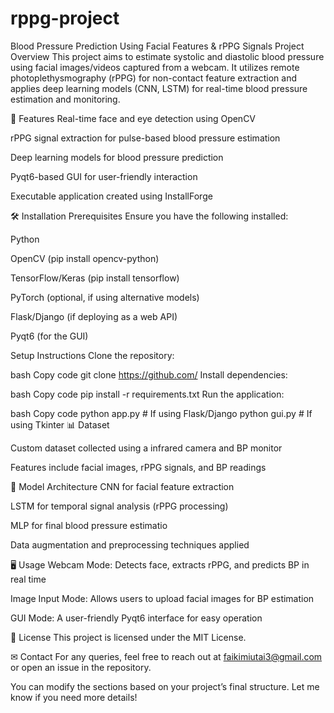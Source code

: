 # rppg-project
Blood Pressure Prediction Using Facial Features & rPPG Signals
 Project Overview
This project aims to estimate systolic and diastolic blood pressure using facial images/videos captured from a webcam. It utilizes remote photoplethysmography (rPPG) for non-contact feature extraction and applies deep learning models (CNN, LSTM) for real-time blood pressure estimation and monitoring.

🔧 Features
Real-time face and eye detection using OpenCV

rPPG signal extraction for pulse-based blood pressure estimation

Deep learning models for blood pressure prediction


Pyqt6-based GUI for user-friendly interaction

Executable application created using InstallForge

🛠 Installation
Prerequisites
Ensure you have the following installed:

Python 

OpenCV (pip install opencv-python)

TensorFlow/Keras (pip install tensorflow)

PyTorch (optional, if using alternative models)

Flask/Django (if deploying as a web API)

Pyqt6 (for the GUI)

Setup Instructions
Clone the repository:

bash
Copy code
git clone https://github.com/
Install dependencies:

bash
Copy code
pip install -r requirements.txt
Run the application:

bash
Copy code
python app.py  # If using Flask/Django
python gui.py   # If using Tkinter
📊 Dataset


Custom dataset collected using a infrared camera and BP monitor

Features include facial images, rPPG signals, and BP readings

🧠 Model Architecture
CNN for facial feature extraction

LSTM for temporal signal analysis (rPPG processing)

MLP for final blood pressure estimatio

Data augmentation and preprocessing techniques applied

🖥 Usage
Webcam Mode: Detects face, extracts rPPG, and predicts BP in real time

Image Input Mode: Allows users to upload facial images for BP estimation

GUI Mode: A user-friendly Pyqt6 interface for easy operation

📜 License
This project is licensed under the MIT License.

✉ Contact
For any queries, feel free to reach out at faikimiutai3@gmail.com or open an issue in the repository.

You can modify the sections based on your project’s final structure. Let me know if you need more details!
